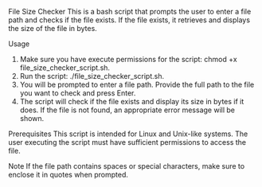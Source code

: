 File Size Checker
This is a bash script that prompts the user to enter a file path and checks if the file exists. If the file exists, it retrieves and displays the size of the file in bytes.

Usage
1. Make sure you have execute permissions for the script: chmod +x file_size_checker_script.sh.
2. Run the script: ./file_size_checker_script.sh.
3. You will be prompted to enter a file path. Provide the full path to the file you want to check and press Enter.
4. The script will check if the file exists and display its size in bytes if it does. If the file is not found, an appropriate error message will be shown.

Prerequisites
This script is intended for Linux and Unix-like systems.
The user executing the script must have sufficient permissions to access the file.

Note
If the file path contains spaces or special characters, make sure to enclose it in quotes when prompted.